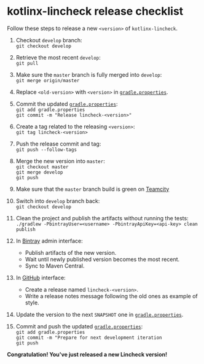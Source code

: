 # kotlinx-lincheck release checklist
Follow these steps to release a new `<version>` of `kotlinx-lincheck`.

1. Checkout `develop` branch: <br>
   `git checkout develop`

2. Retrieve the most recent `develop`: <br>
   `git pull`

3. Make sure the `master` branch is fully merged into `develop`: <br>
   `git merge origin/master`

4. Replace `<old-version>` with `<version>` in [`gradle.properties`](gradle.properties).

5. Commit the updated [`gradle.properties`](gradle.properties): <br>
   `git add gradle.properties` <br>
   `git commit -m "Release lincheck-<version>"`
   
6. Create a tag related to the releasing `<version>`: <br>
   `git tag lincheck-<version>`

7. Push the release commit and tag: <br>
   `git push --follow-tags`

8. Merge the new version into `master`: <br>
   `git checkout master` <br>
   `git merge develop` <br>
   `git push`
   
9. Make sure that the `master` branch build is green on [Teamcity](https://teamcity.jetbrains.com/project/KotlinTools_KotlinxLincheck?branch=%3Cdefault%3E&mode=builds)

10. Switch into `develop` branch back: <br>
   `git checkout develop`

11. Clean the project and publish the artifacts without running the tests: <br>
    `./gradlew -PbintrayUser=<username> -PbintrayApiKey=<api-key> clean publish`

12. In [Bintray](https://bintray.com/kotlin/kotlinx/kotlinx.lincheck#) admin interface:
    * Publish artifacts of the new version.
    * Wait until newly published version becomes the most recent.
    * Sync to Maven Central.

13. In [GitHub](https://github.com/Kotlin/kotlinx-lincheck/releases) interface:
    * Create a release named `lincheck-<version>`.
    * Write a release notes message following the old ones as example of style.
    
14. Update the version to the next `SNAPSHOT` one in [`gradle.properties`](gradle.properties).

15. Commit and push the updated [`gradle.properties`](gradle.properties): <br>
   `git add gradle.properties` <br>
   `git commit -m "Prepare for next development iteration` <br>
   `git push`
    
**Congratulation! You've just released a new Lincheck version!**
